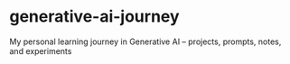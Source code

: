 # generative-ai-journey
My personal learning journey in Generative AI – projects, prompts, notes, and experiments
